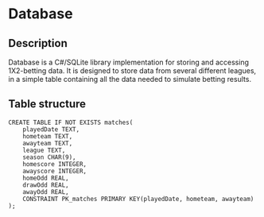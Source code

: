 # Database

## Description
Database is a C#/SQLite library implementation for storing and accessing 
1X2-betting data. It is designed 
to store data from several different leagues, in a simple table containing all the data needed
to simulate betting results. 


## Table structure
```
CREATE TABLE IF NOT EXISTS matches(
	playedDate TEXT,
	hometeam TEXT,
	awayteam TEXT,
	league TEXT,
	season CHAR(9),
	homescore INTEGER,
	awayscore INTEGER,
	homeOdd REAL,
	drawOdd REAL,
	awayOdd REAL,
	CONSTRAINT PK_matches PRIMARY KEY(playedDate, hometeam, awayteam)
);
```
